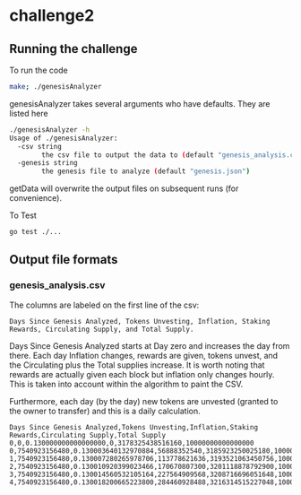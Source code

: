 # challenge2

## Running the challenge

To run the code 
```sh
make; ./genesisAnalyzer
```

genesisAnalyzer takes several arguments who have defaults. They are listed here
```sh
./genesisAnalyzer -h
Usage of ./genesisAnalyzer:
  -csv string
    	the csv file to output the data to (default "genesis_analysis.csv")
  -genesis string
    	the genesis file to analyze (default "genesis.json")
```

getData will overwrite the output files on subsequent runs (for convenience).

To Test 
```sh
go test ./...
```

## Output file formats

### genesis_analysis.csv

The columns are labeled on the first line of the csv: 

```Days Since Genesis Analyzed, Tokens Unvesting, Inflation, Staking Rewards, Circulating Supply, and Total Supply.```

Days Since Genesis Analyzed starts at Day zero and increases the day from there. Each day Inflation changes, rewards are given,
tokens unvest, and the Circulating plus the Total supplies increase. It is worth noting that rewards are actually given each block but inflation
only changes hourly. This is taken into account within the algorithm to paint the CSV. 

Furthermore, each day (by the day) new tokens are unvested (granted to the owner to transfer) and this is a daily calculation.

```csv
Days Since Genesis Analyzed,Tokens Unvesting,Inflation,Staking Rewards,Circulating Supply,Total Supply
0,0,0.130000000000000000,0,3178325438516160,10000000000000000
0,7540923156480,0.130003640132970884,56888352540,3185923250025180,10000056888352540
1,7540923156480,0.130007280265978706,113778621636,3193521063450756,10000113778621636
2,7540923156480,0.130010920399023466,170670807300,3201118878792900,10000170670807300
3,7540923156480,0.130014560532105164,227564909568,3208716696051648,10000227564909568
4,7540923156480,0.130018200665223800,284460928488,3216314515227048,10000284460928488
```
